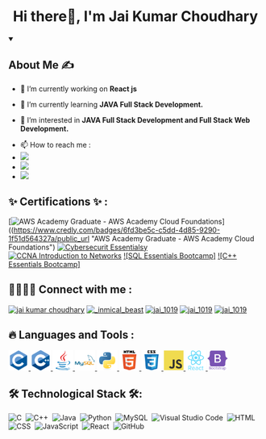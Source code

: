 <h1 align="center">Hi there👋, I'm Jai Kumar Choudhary </h1> 

<details open>
<summary> <h2>About Me ✍</h2></summary>
    
- 🔭 I’m currently working on **React js**

- 🌱 I’m currently learning **JAVA Full Stack Development.**

- 👀 I’m interested in **JAVA Full Stack Development and Full Stack Web Development.**
</details>

- 📫 How to reach me : 
- <a href="mailto:jaikumar.c1019@gmail.com"><img src="https://img.shields.io/badge/Gmail-D14836?style=for-the-badge&logo=gmail&logoColor=white"></a>
- [<img src="https://img.shields.io/badge/linkedin-430098?style=for-the-badge&logo=linkedin&logoColor=white" />](https://www.linkedin.com/in/jai-kumar-choudhary/)
- <a href="https://instagram.com/_inmical_beast" target="_blank"> <img src="https://img.shields.io/badge/Instagram-E4405F?style=for-the-badge&logo=instagram&logoColor=white"/></a>

## ✨ Certifications ✨ :

<!--START_SECTION:badges-->

[![AWS Academy Graduate - AWS Academy Cloud Foundations](https://images.credly.com/size/110x110/images/73e4a58b-a8ef-41a3-a7db-9183dd269882/image.png)]((https://www.credly.com/badges/6fd3be5c-c5dd-4d85-9290-1f51d564327a/public_url "AWS Academy Graduate - AWS Academy Cloud Foundations")
[![Cybersecurit Essentialsy](https://images.credly.com/size/110x110/images/af8c6b4e-fc31-47c4-8dcb-eb7a2065dc5b/I2CS__1_.png)](https://www.credly.com/badges/ab6a2a78-25c9-4a1c-a8ec-b6ce01ebe065/public_url "Cybersecurity Essentials")
[![CCNA Introduction to Networks](https://images.credly.com/size/110x110/images/70d71df5-f3dc-4380-9b9d-f22513a70417/CCNAITN__1_.png)](https://www.credly.com/badges/e8f0bfa3-6abd-4538-932f-35648bbd9840/public_url "Introduction to Networks")
[![SQL Essentials Bootcamp]](https://https://verify.letsupgrade.in/certificate/LUESQLFEB123264 "SQL Essentials Bootcamp")
[![C++ Essentials Bootcamp]](https://verify.letsupgrade.in/certificate/LUECPPJAN123237 "C++ Essentials Bootcamp")



<!--END_SECTION:badges-->

## 🫱🏻‍🫲🏻 Connect with me :
<p align="left">
<a href="https://www.linkedin.com/in/jai-kumar-choudhary/" target="blank"><img align="center" src="https://raw.githubusercontent.com/rahuldkjain/github-profile-readme-generator/master/src/images/icons/Social/linked-in-alt.svg" alt="jai kumar choudhary" height="30" width="40" /></a>
<!-- <a href="https://twitter.com/intent/follow?screen_name=Kinshuk_1729" target="blank"><img align="center" src="https://raw.githubusercontent.com/rahuldkjain/github-profile-readme-generator/master/src/images/icons/Social/twitter.svg" alt="Kinshuk_1729" height="30" width="40" /></a> -->
<!-- <a href="https://www.facebook.com/kinshuk.banerjee.90" target="blank"><img align="center" src="https://raw.githubusercontent.com/rahuldkjain/github-profile-readme-generator/master/src/images/icons/Social/facebook.svg" alt="kinshuk banerjee" height="30" width="40" /></a> -->
<a href="https://instagram.com/_inmical_beast" target="blank"><img align="center" src="https://raw.githubusercontent.com/rahuldkjain/github-profile-readme-generator/master/src/images/icons/Social/instagram.svg" alt="_inmical_beast" height="30" width="40" /></a>
<a href="https://www.hackerrank.com/profile/jai_1019" target="blank"><img align="center" src="https://raw.githubusercontent.com/rahuldkjain/github-profile-readme-generator/master/src/images/icons/Social/hackerrank.svg" alt="jai_1019" height="30" width="40" /></a>
<a href="https://www.leetcode.com/jai_1019" target="blank"><img align="center" src="https://raw.githubusercontent.com/rahuldkjain/github-profile-readme-generator/master/src/images/icons/Social/leet-code.svg" alt="jai_1019" height="30" width="40" /></a>
<a href="https://auth.geeksforgeeks.org/user/jai_1019" target="blank"><img align="center" src="https://raw.githubusercontent.com/rahuldkjain/github-profile-readme-generator/master/src/images/icons/Social/geeks-for-geeks.svg" alt="jai_1019" height="30" width="40" /></a>
</p>

## 🔥 Languages and Tools :
<p align="left"> <a href="https://www.cprogramming.com/" target="_blank" rel="noreferrer"> <img src="https://raw.githubusercontent.com/devicons/devicon/master/icons/c/c-original.svg" alt="c" width="40" height="40"/> </a> <a href="https://www.w3schools.com/cpp/" target="_blank" rel="noreferrer"> <img src="https://raw.githubusercontent.com/devicons/devicon/master/icons/cplusplus/cplusplus-original.svg" alt="cplusplus" width="40" height="40"/> </a> <a href="https://www.java.com" target="_blank" rel="noreferrer"> <img src="https://raw.githubusercontent.com/devicons/devicon/master/icons/java/java-original.svg" alt="java" width="40" height="40"/> </a> <a href="https://www.mysql.com/" target="_blank" rel="noreferrer"> <img src="https://raw.githubusercontent.com/devicons/devicon/master/icons/mysql/mysql-original-wordmark.svg" alt="mysql" width="40" height="40"/> </a> <a href="https://www.python.org" target="_blank" rel="noreferrer"> <img src="https://raw.githubusercontent.com/devicons/devicon/master/icons/python/python-original.svg" alt="python" width="40" height="40"/> </a> <a href="https://www.w3schools.com/html/default.asp" target="_blank" rel="noreferrer"> <img src="https://raw.githubusercontent.com/devicons/devicon/master/icons/html5/html5-original-wordmark.svg" alt="html5" width="40" height="40"/> </a>  <a href="https://www.w3schools.com/css/" target="_blank" rel="noreferrer"> <img src="https://raw.githubusercontent.com/devicons/devicon/master/icons/css3/css3-original-wordmark.svg" alt="css3" width="40" height="40"/> </a> <a href="https://www.w3schools.com/js/default.asp" target="_blank" rel="noreferrer"> <img src="https://raw.githubusercontent.com/devicons/devicon/master/icons/javascript/javascript-original.svg" alt="javascript" width="40" height="40"/> </a> <a href="https://reactjs.org/" target="_blank" rel="noreferrer"> <img src="https://raw.githubusercontent.com/devicons/devicon/master/icons/react/react-original-wordmark.svg" alt="react" width="40" height="40"/> </a> <a href="https://getbootstrap.com" target="_blank" rel="noreferrer"> <img src="https://raw.githubusercontent.com/teamedwardforever/Readme-Generator/71f25dd8b98329b168142a6b782a107b75eab178/svg/Skills/Frontend/bootstrap-plain-wordmark.svg" alt="Bootstrap" width="40" height="40"/> </a> <!--<a href="https://nodejs.org/en" target="_blank" rel="noreferrer"> <img src="https://raw.githubusercontent.com/teamedwardforever/Readme-Generator/71f25dd8b98329b168142a6b782a107b75eab178/svg/Skills/Backend/nodejs-original-wordmark.svg" alt="NodeJs" width="40" height="40"/></a>
<a href="https://www.mongodb.com/" target="_blank" rel="noreferrer"><img src="https://raw.githubusercontent.com/teamedwardforever/Readme-Generator/71f25dd8b98329b168142a6b782a107b75eab178/svg/Skills/Database/mongodb-original-wordmark.svg" alt="Mongodb" width="40" height="40"/> </a> -->
</p>

## 🛠 Technological Stack 🛠:
![C](https://img.shields.io/badge/-C-ffffff?style=flat&logo=cplusplus&logoColor=007ACC)&nbsp;
![C++](https://img.shields.io/badge/-C++-ffffff?style=flat&logo=cplusplus&logoColor=007ACC)&nbsp;
![Java](https://upload.wikimedia.org/wikipedia/en/thumb/3/30/Java_programming_language_logo.svg/20px-Java_programming_language_logo.svg.png)&nbsp;
![Python](https://img.shields.io/badge/-Python-ffffff?style=flat&logo=python&logoColor=007ACC)&nbsp;
![MySQL](https://img.shields.io/badge/Mysql-282C34?logo=Mysql&logoColor=F7DF1E)&nbsp;
![Visual Studio Code](https://img.shields.io/badge/VS%20Code-282C34?logo=visual-studio-code&logoColor=007ACC)&nbsp;
![HTML](https://img.shields.io/badge/HTML5-282C34?logo=html5&logoColor=E34F26)&nbsp;
![CSS](https://img.shields.io/badge/CSS3-282C34?logo=css3&logoColor=1572B6)&nbsp;
![JavaScript](https://img.shields.io/badge/JavaScript-282C34?logo=javascript&logoColor=F7DF1E)&nbsp;
![React](https://img.shields.io/badge/React-282C34?logo=React&logoColor=61DBFB)&nbsp;
![GitHub](https://img.shields.io/badge/-GitHub-ffffff?style=flat&logo=github&logoColor=000000)&nbsp;

